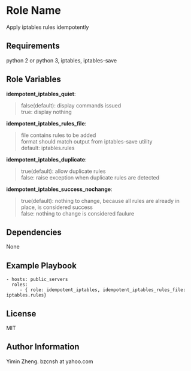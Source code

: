 Role Name
=========

Apply iptables rules idempotently

Requirements
------------

python 2 or python 3, iptables, iptables-save

Role Variables
--------------
  
**idempotent_iptables_quiet**:  
>  false(default): display commands issued  
>  true:  display nothing  

**idempotent_iptables_rules_file**:  
>  file contains rules to be added  
>  format should match output from iptables-save utility  
>  default: iptables.rules  

**idempotent_iptables_duplicate**:  
>  true(default): allow duplicate rules  
>  false: raise exception when duplicate rules are detected  

**idempotent_iptables_success_nochange**:  
>  true(default): nothing to change, because all rules are already in place, is considered success  
>  false: nothing to change is considered faulure  

Dependencies
------------

None

Example Playbook
----------------

    - hosts: public_servers
      roles:
         - { role: idempotent_iptables, idempotent_iptables_rules_file: iptables.rules}

License
-------

MIT

Author Information
------------------

Yimin Zheng. bzcnsh at yahoo.com
